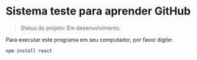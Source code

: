 <h1>Sistema teste para aprender GitHub</h1>

>Status do projeto: Em desenvolvimento.

Para executar este programa em seu computador, por favor digite:

```
npm install react
````
